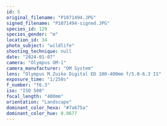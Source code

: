 ```yaml
---
id: 5
original_filename: "P1071494.JPG"
signed_filename: "P1071494-signed.JPG"
species_id: 129
species_gender: "m"
location_id: 34
photo_subject: "wildlife"
shooting_technique: null
date: "2024-01-07"
camera: "Olympus OM-1"
camera_manufacturer: "OM System"
lens: "Olympus M.Zuiko Digital ED 100-400mm f/5.0-6.3 IS"
exposure_time: "1/250s"
f_number: "f6.3"
iso: "ISO 500"
focal_length: "400mm"
orientation: "Landscape"
dominant_color_hexa: "#7a675a"
dominant_color_hue: 0.0677
---
```

